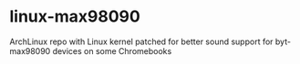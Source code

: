 # linux-max98090
ArchLinux repo with Linux kernel patched for better sound support for byt-max98090 devices on some Chromebooks
